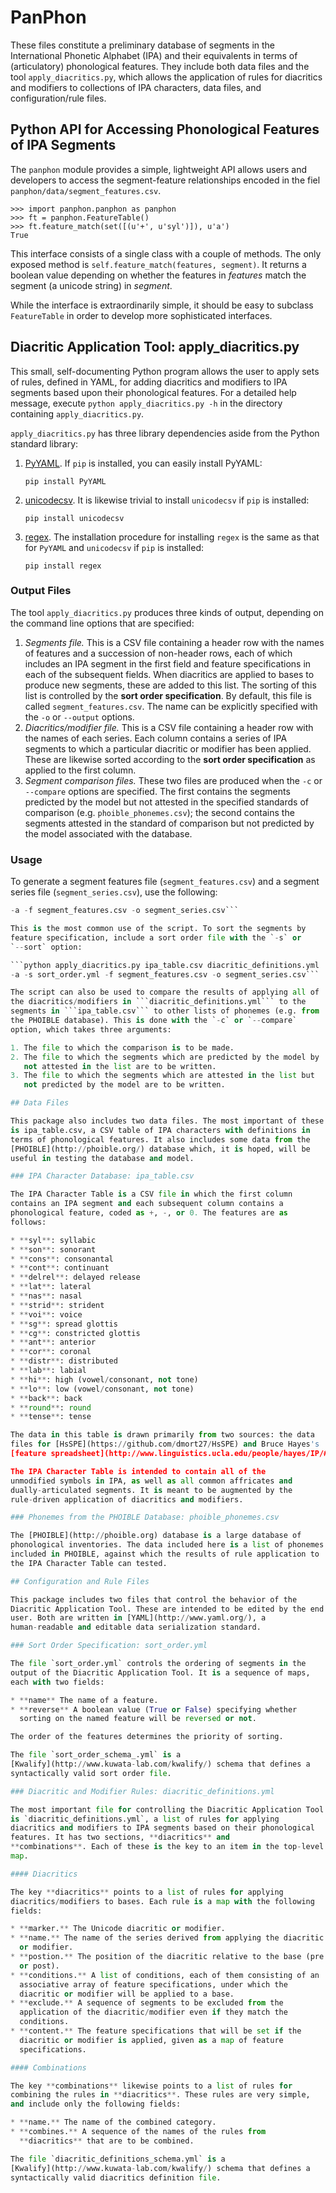 # PanPhon

These files constitute a preliminary database of segments in the
International Phonetic Alphabet (IPA) and their equivalents in terms
of (articulatory) phonological features. They include both data files
and the tool `apply_diacritics.py`, which allows the application of
rules for diacritics and modifiers to collections of IPA characters,
data files, and configuration/rule files.

## Python API for Accessing Phonological Features of IPA Segments

The `panphon` module provides a simple, lightweight API allows users
and developers to access the segment-feature relationships encoded in
the fiel `panphon/data/segment_features.csv`.

    >>> import panphon.panphon as panphon
    >>> ft = panphon.FeatureTable()
    >>> ft.feature_match(set([(u'+', u'syl')]), u'a')
	True

This interface consists of a single class with a couple of
methods. The only exposed method is `self.feature_match(features,
segment)`. It returns a boolean value depending on whether the
features in *features* match the segment (a unicode string) in
*segment*.

While the interface is extraordinarily simple, it should be easy to
subclass `FeatureTable` in order to develop more sophisticated
interfaces.

## Diacritic Application Tool: apply_diacritics.py

This small, self-documenting Python program allows the user to apply
sets of rules, defined in YAML, for adding diacritics and modifiers to
IPA segments based upon their phonological features. For a detailed
help message, execute `python apply_diacritics.py -h` in the directory
containing `apply_diacritics.py`.

`apply_diacritics.py` has three library dependencies aside from the
Python standard library:

1. [PyYAML](http://pyyaml.org/wiki/PyYAML). If `pip` is installed, you
   can easily install PyYAML:

	```pip install PyYAML``` 

2. [unicodecsv](https://pypi.python.org/pypi/unicodecsv/0.9.4). It is
   likewise trivial to install `unicodecsv` if `pip` is installed:

    ```pip install unicodecsv```

3. [regex](https://pypi.python.org/pypi/regex). The installation
   procedure for installing `regex` is the same as that for `PyYAML`
   and `unicodecsv` if `pip` is installed:

   ```pip install regex```


### Output Files
	
The tool `apply_diacritics.py` produces three kinds of output,
depending on the command line options that are specified:

1. *Segments file.* This is a CSV file containing a header row with
   the names of features and a succession of non-header rows, each of
   which includes an IPA segment in the first field and feature
   specifications in each of the subsequent fields. When diacritics
   are applied to bases to produce new segments, these are added to
   this list. The sorting of this list is controlled by the **sort
   order specification**. By default, this file is called
   ```segment_features.csv```. The name can be explicitly specified
   with the `-o` or `--output` options.
2. *Diacritics/modifier file.* This is a CSV file containing a header
   row with the names of each series. Each column contains a series of
   IPA segments to which a particular diacritic or modifier has been
   applied. These are likewise sorted according to the **sort order
   specification** as applied to the first column.
3. *Segment comparison files.* These two files are produced when the
   `-c` or `--compare` options are specified. The first contains the
   segments predicted by the model but not attested in the specified
   standards of comparison (e.g. `phoible_phonemes.csv`); the second
   contains the segments attested in the standard of comparison but
   not predicted by the model associated with the database.

### Usage

To generate a segment features file (```segment_features.csv```) and a
segment series file (```segment_series.csv```), use the following:

```python apply_diacritics.py ipa_table.csv diacritic_definitions.yml
-a -f segment_features.csv -o segment_series.csv```

This is the most common use of the script. To sort the segments by
feature specification, include a sort order file with the `-s` or
`--sort` option:

```python apply_diacritics.py ipa_table.csv diacritic_definitions.yml
-a -s sort_order.yml -f segment_features.csv -o segment_series.csv```

The script can also be used to compare the results of applying all of
the diacritics/modifiers in ```diacritic_definitions.yml``` to the
segments in ```ipa_table.csv``` to other lists of phonemes (e.g. from
the PHOIBLE database). This is done with the `-c` or `--compare`
option, which takes three arguments:

1. The file to which the comparison is to be made.
2. The file to which the segments which are predicted by the model by
   not attested in the list are to be written.
3. The file to which the segments which are attested in the list but
   not predicted by the model are to be written.

## Data Files

This package also includes two data files. The most important of these
is ipa_table.csv, a CSV table of IPA characters with definitions in
terms of phonological features. It also includes some data from the
[PHOIBLE](http://phoible.org/) database which, it is hoped, will be
useful in testing the database and model.

### IPA Character Database: ipa_table.csv

The IPA Character Table is a CSV file in which the first column
contains an IPA segment and each subsequent column contains a
phonological feature, coded as +, -, or 0. The features are as
follows:

* **syl**: syllabic
* **son**: sonorant
* **cons**: consonantal
* **cont**: continuant
* **delrel**: delayed release
* **lat**: lateral
* **nas**: nasal
* **strid**: strident
* **voi**: voice
* **sg**: spread glottis
* **cg**: constricted glottis
* **ant**: anterior
* **cor**: coronal
* **distr**: distributed
* **lab**: labial
* **hi**: high (vowel/consonant, not tone)
* **lo**: low (vowel/consonant, not tone)
* **back**: back
* **round**: round
* **tense**: tense

The data in this table is drawn primarily from two sources: the data
files for [HsSPE](https://github.com/dmort27/HsSPE) and Bruce Hayes's
[feature spreadsheet](http://www.linguistics.ucla.edu/people/hayes/IP/#features).

The IPA Character Table is intended to contain all of the
unmodified symbols in IPA, as well as all common affricates and
dually-articulated segments. It is meant to be augmented by the
rule-driven application of diacritics and modifiers.

### Phonemes from the PHOIBLE Database: phoible_phonemes.csv

The [PHOIBLE](http://phoible.org) database is a large database of
phonological inventories. The data included here is a list of phonemes
included in PHOIBLE, against which the results of rule application to
the IPA Character Table can tested.

## Configuration and Rule Files

This package includes two files that control the behavior of the
Diacritic Application Tool. These are intended to be edited by the end
user. Both are written in [YAML](http://www.yaml.org/), a
human-readable and editable data serialization standard.

### Sort Order Specification: sort_order.yml

The file `sort_order.yml` controls the ordering of segments in the
output of the Diacritic Application Tool. It is a sequence of maps,
each with two fields:

* **name** The name of a feature.
* **reverse** A boolean value (True or False) specifying whether
  sorting on the named feature will be reversed or not.

The order of the features determines the priority of sorting.

The file `sort_order_schema_.yml` is a
[Kwalify](http://www.kuwata-lab.com/kwalify/) schema that defines a
syntactically valid sort order file.

### Diacritic and Modifier Rules: diacritic_definitions.yml

The most important file for controlling the Diacritic Application Tool
is `diacritic_definitions.yml`, a list of rules for applying
diacritics and modifiers to IPA segments based on their phonological
features. It has two sections, **diacritics** and
**combinations**. Each of these is the key to an item in the top-level
map.

#### Diacritics

The key **diacritics** points to a list of rules for applying
diacritics/modifiers to bases. Each rule is a map with the following
fields:

* **marker.** The Unicode diacritic or modifier.
* **name.** The name of the series derived from applying the diacritic
  or modifier.
* **postion.** The position of the diacritic relative to the base (pre
  or post).
* **conditions.** A list of conditions, each of them consisting of an
  associative array of feature specifications, under which the
  diacritic or modifier will be applied to a base.
* **exclude.** A sequence of segments to be excluded from the
  application of the diacritic/modifier even if they match the
  conditions.
* **content.** The feature specifications that will be set if the
  diacritic or modifier is applied, given as a map of feature
  specifications.

#### Combinations

The key **combinations** likewise points to a list of rules for
combining the rules in **diacritics**. These rules are very simple,
and include only the following fields:

* **name.** The name of the combined category.
* **combines.** A sequence of the names of the rules from
  **diacritics** that are to be combined.

The file `diacritic_definitions_schema.yml` is a
[Kwalify](http://www.kuwata-lab.com/kwalify/) schema that defines a
syntactically valid diacritics definition file.
